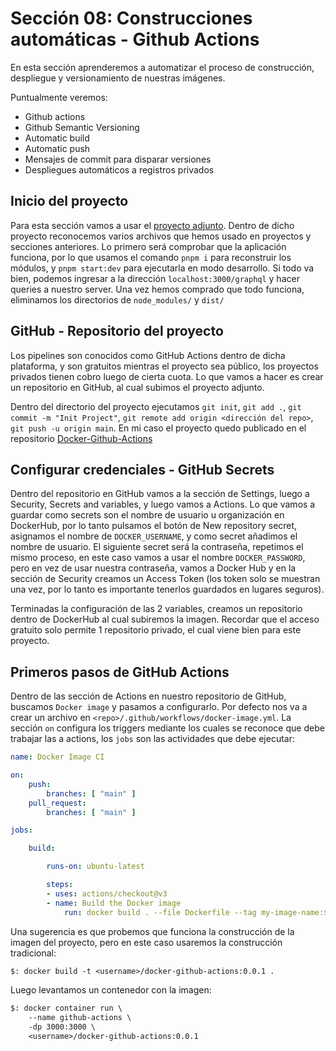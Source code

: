 # Sección 08: Construcciones automáticas - Github Actions

En esta sección aprenderemos a automatizar el proceso de construcción, despliegue y versionamiento de nuestras imágenes.

Puntualmente veremos:

- Github actions
- Github Semantic Versioning
- Automatic build
- Automatic push
- Mensajes de commit para disparar versiones
- Despliegues automáticos a registros privados

## Inicio del proyecto

Para esta sección vamos a usar el [proyecto adjunto](./graphql-actions/). Dentro de dicho proyecto reconocemos varios archivos que hemos usado en proyectos y secciones anteriores. Lo primero será comprobar que la aplicación funciona, por lo que usamos el comando `pnpm i` para reconstruir los módulos, y `pnpm start:dev` para ejecutarla en modo desarrollo. Si todo va bien, podemos ingresar a la dirección `localhost:3000/graphql` y hacer queries a nuestro server. Una vez hemos comprado que todo funciona, eliminamos los directorios de `node_modules/` y `dist/`

## GitHub - Repositorio del proyecto

Los pipelines son conocidos como GitHub Actions dentro de dicha plataforma, y son gratuitos mientras el proyecto sea público, los proyectos privados tienen cobro luego de cierta cuota. Lo que vamos a hacer es crear un repositorio en GitHub, al cual subimos el proyecto adjunto.

Dentro del directorio del proyecto ejecutamos `git init`, `git add .`, `git commit -m "Init Project"`, `git remote add origin <dirección del repo>`, `git push -u origin main`. En mi caso el proyecto quedo publicado en el repositorio [Docker-Github-Actions](https://github.com/carlos-paezf/Docker-GitHub-Actions)

## Configurar credenciales - GitHub Secrets

Dentro del repositorio en GitHub vamos a la sección de Settings, luego a Security, Secrets and variables, y luego vamos a Actions. Lo que vamos a guardar como secrets son el nombre de usuario u organización en DockerHub, por lo tanto pulsamos el botón de New repository secret, asignamos el nombre de `DOCKER_USERNAME`, y como secret añadimos el nombre de usuario. El siguiente secret será la contraseña, repetimos el mismo proceso, en este caso vamos a usar el nombre `DOCKER_PASSWORD`, pero en vez de usar nuestra contraseña, vamos a Docker Hub y en la sección de Security creamos un Access Token (los token solo se muestran una vez, por lo tanto es importante tenerlos guardados en lugares seguros).

Terminadas la configuración de las 2 variables, creamos un repositorio dentro de DockerHub al cual subiremos la imagen. Recordar que el acceso gratuito solo permite 1 repositorio privado, el cual viene bien para este proyecto.

## Primeros pasos de GitHub Actions

Dentro de las sección de Actions en nuestro repositorio de GitHub, buscamos `Docker image` y pasamos a configurarlo. Por defecto nos va a crear un archivo en `<repo>/.github/workflows/docker-image.yml`. La sección `on` configura los triggers mediante los cuales se reconoce que debe trabajar las a actions, los `jobs` son las actividades que debe ejecutar:

```yaml
name: Docker Image CI

on:
    push:
        branches: [ "main" ]
    pull_request:
        branches: [ "main" ]

jobs:

    build:

        runs-on: ubuntu-latest

        steps:
        - uses: actions/checkout@v3
        - name: Build the Docker image
            run: docker build . --file Dockerfile --tag my-image-name:$(date +%s)
```

Una sugerencia es que probemos que funciona la construcción de la imagen del proyecto, pero en este caso usaremos la construcción tradicional:

```txt
$: docker build -t <username>/docker-github-actions:0.0.1 .
```

Luego levantamos un contenedor con la imagen:

```txt
$: docker container run \
    --name github-actions \
    -dp 3000:3000 \
    <username>/docker-github-actions:0.0.1
```
